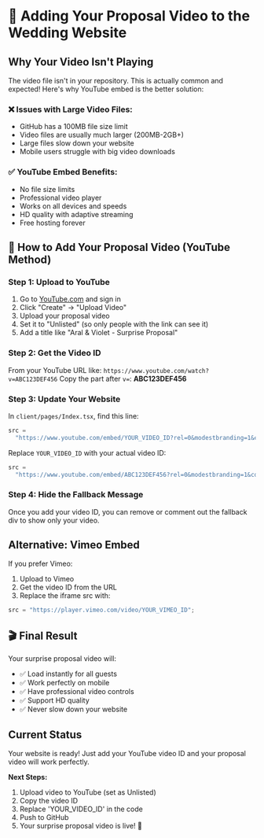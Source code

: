# 🎥 Adding Your Proposal Video to the Wedding Website

## Why Your Video Isn't Playing

The video file isn't in your repository. This is actually common and expected! Here's why YouTube embed is the better solution:

### ❌ **Issues with Large Video Files:**

- GitHub has a 100MB file size limit
- Video files are usually much larger (200MB-2GB+)
- Large files slow down your website
- Mobile users struggle with big video downloads

### ✅ **YouTube Embed Benefits:**

- No file size limits
- Professional video player
- Works on all devices and speeds
- HD quality with adaptive streaming
- Free hosting forever

## 🚀 How to Add Your Proposal Video (YouTube Method)

### Step 1: Upload to YouTube

1. Go to [YouTube.com](https://youtube.com) and sign in
2. Click "Create" → "Upload Video"
3. Upload your proposal video
4. Set it to "Unlisted" (so only people with the link can see it)
5. Add a title like "Aral & Violet - Surprise Proposal"

### Step 2: Get the Video ID

From your YouTube URL like: `https://www.youtube.com/watch?v=ABC123DEF456`
Copy the part after `v=`: **ABC123DEF456**

### Step 3: Update Your Website

In `client/pages/Index.tsx`, find this line:

```javascript
src =
  "https://www.youtube.com/embed/YOUR_VIDEO_ID?rel=0&modestbranding=1&controls=1";
```

Replace `YOUR_VIDEO_ID` with your actual video ID:

```javascript
src =
  "https://www.youtube.com/embed/ABC123DEF456?rel=0&modestbranding=1&controls=1";
```

### Step 4: Hide the Fallback Message

Once you add your video ID, you can remove or comment out the fallback div to show only your video.

## Alternative: Vimeo Embed

If you prefer Vimeo:

1. Upload to Vimeo
2. Get the video ID from the URL
3. Replace the iframe src with:

```javascript
src = "https://player.vimeo.com/video/YOUR_VIMEO_ID";
```

## 🎬 Final Result

Your surprise proposal video will:

- ✅ Load instantly for all guests
- ✅ Work perfectly on mobile
- ✅ Have professional video controls
- ✅ Support HD quality
- ✅ Never slow down your website

## Current Status

Your website is ready! Just add your YouTube video ID and your proposal video will work perfectly.

**Next Steps:**

1. Upload video to YouTube (set as Unlisted)
2. Copy the video ID
3. Replace 'YOUR_VIDEO_ID' in the code
4. Push to GitHub
5. Your surprise proposal video is live! 💍
